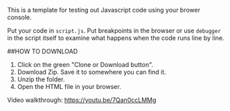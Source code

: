 This is a template for testing out Javascript code using your brower console.

Put your code in `script.js`. Put breakpoints in the browser or use `debugger` in the script itself to examine what happens when the code runs line by line.

##HOW TO DOWNLOAD
1. Click on the green "Clone or Download button".
1. Download Zip. Save it to somewhere you can find it.
1. Unzip the folder.
1. Open the HTML file in your browser.

Video walkthrough: https://youtu.be/7Qan0ccLMMg